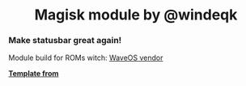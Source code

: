 

<h1 align="center">Magisk module by @windeqk</h1>

### Make statusbar great again!

Module build for ROMs witch: [WaveOS vendor](https://github.com/Wave-Project/vendor_xiaomi_surya)


<p>
  
[**Template from**](https://help.github.com/en/github/creating-cloning-and-archiving-repositories/creating-a-repository-from-a-template)

</p>
